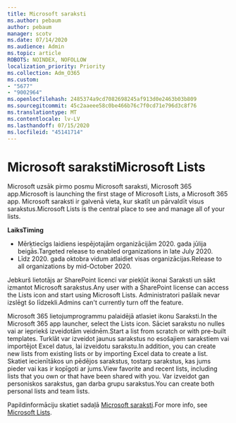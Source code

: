 ```yaml
---
title: Microsoft saraksti
ms.author: pebaum
author: pebaum
manager: scotv
ms.date: 07/14/2020
ms.audience: Admin
ms.topic: article
ROBOTS: NOINDEX, NOFOLLOW
localization_priority: Priority
ms.collection: Adm_O365
ms.custom:
- "5677"
- "9002964"
ms.openlocfilehash: 2485374a9cd7082698245af913d0e2463b03b809
ms.sourcegitcommit: 45c2aaeee58c0be466b76c7f0cd71e796d3c8f76
ms.translationtype: MT
ms.contentlocale: lv-LV
ms.lasthandoff: 07/15/2020
ms.locfileid: "45141714"
---
```

# <a name="microsoft-lists"></a><span data-ttu-id="127c8-102">Microsoft saraksti</span><span class="sxs-lookup"><span data-stu-id="127c8-102">Microsoft Lists</span></span>

<span data-ttu-id="127c8-103">Microsoft uzsāk pirmo posmu Microsoft saraksti, Microsoft 365 app.</span><span class="sxs-lookup"><span data-stu-id="127c8-103">Microsoft is launching the first stage of Microsoft Lists, a Microsoft 365 app.</span></span> <span data-ttu-id="127c8-104">Microsoft saraksti ir galvenā vieta, kur skatīt un pārvaldīt visus sarakstus.</span><span class="sxs-lookup"><span data-stu-id="127c8-104">Microsoft Lists is the central place to see and manage all of your lists.</span></span>  
  
<span data-ttu-id="127c8-105">**Laiks**</span><span class="sxs-lookup"><span data-stu-id="127c8-105">**Timing**</span></span>  

- <span data-ttu-id="127c8-106">Mērķtiecīgs laidiens iespējotajām organizācijām 2020. gada jūlija beigās.</span><span class="sxs-lookup"><span data-stu-id="127c8-106">Targeted release to enabled organizations in late July 2020.</span></span>
- <span data-ttu-id="127c8-107">Līdz 2020. gada oktobra vidum atlaidiet visas organizācijas.</span><span class="sxs-lookup"><span data-stu-id="127c8-107">Release to all organizations by mid-October 2020.</span></span>

<span data-ttu-id="127c8-108">Jebkurš lietotājs ar SharePoint licenci var piekļūt ikonai Saraksti un sākt izmantot Microsoft sarakstus.</span><span class="sxs-lookup"><span data-stu-id="127c8-108">Any user with a SharePoint license can access the Lists icon and start using Microsoft Lists.</span></span> <span data-ttu-id="127c8-109">Administratori pašlaik nevar izslēgt šo līdzekli.</span><span class="sxs-lookup"><span data-stu-id="127c8-109">Admins can't currently turn off the feature.</span></span>
 
<span data-ttu-id="127c8-110">Microsoft 365 lietojumprogrammu palaidējā atlasiet ikonu Saraksti.</span><span class="sxs-lookup"><span data-stu-id="127c8-110">In the Microsoft 365 app launcher, select the Lists icon.</span></span> <span data-ttu-id="127c8-111">Sāciet sarakstu no nulles vai ar iepriekš izveidotām veidnēm.</span><span class="sxs-lookup"><span data-stu-id="127c8-111">Start a list from scratch or with pre-built templates.</span></span> <span data-ttu-id="127c8-112">Turklāt var izveidot jaunus sarakstus no esošajiem sarakstiem vai importējot Excel datus, lai izveidotu sarakstu.</span><span class="sxs-lookup"><span data-stu-id="127c8-112">In addition, you can create new lists from existing lists or by importing Excel data to create a list.</span></span> <span data-ttu-id="127c8-113">Skatiet iecienītākos un pēdējos sarakstus, tostarp sarakstus, kas jums pieder vai kas ir kopīgoti ar jums.</span><span class="sxs-lookup"><span data-stu-id="127c8-113">View favorite and recent lists, including lists that you own or that have been shared with you.</span></span> <span data-ttu-id="127c8-114">Var izveidot gan personiskos sarakstus, gan darba grupu sarakstus.</span><span class="sxs-lookup"><span data-stu-id="127c8-114">You can create both personal lists and team lists.</span></span>  

<span data-ttu-id="127c8-115">Papildinformāciju skatiet sadaļā [Microsoft saraksti](https://aka.ms/microsoftlists).</span><span class="sxs-lookup"><span data-stu-id="127c8-115">For more info, see [Microsoft Lists](https://aka.ms/microsoftlists).</span></span>